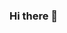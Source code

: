 ### Hi there 👋

<!--
**jonbae1/jonbae1** is a ✨ _special_ ✨ repository because its `README.md` (this file) appears on your GitHub profile.

Here are some ideas to get you started:

- 🔭 I’m currently working on Tech Elevator's pre-work.
- 🌱 I’m currently learning loops and conditional expressions.
- 👯 I’m looking to collaborate on homework and curriculum.
- 🤔 I’m looking for help with learning more about how variables work in javascript.
- 💬 Ask me about how to make good barbeque.
- 📫 How to reach me: Slack
- 😄 Pronouns: he/him
- ⚡ Fun fact: I have 2 dogs and one of my favorite perks at Amazon is being able to bring them to work.
-->
